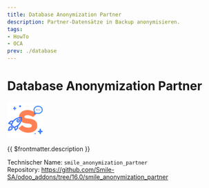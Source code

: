 ```yaml
---
title: Database Anonymization Partner
description: Partner-Datensätze in Backup anonymisieren.
tags:
- HowTo
- OCA
prev: ./database
---
```

# Database Anonymization Partner
![](attachments/odoo_icons_smile.png)

{{ $frontmatter.description }}

Technischer Name: `smile_anonymization_partner`\
Repository: <https://github.com/Smile-SA/odoo_addons/tree/16.0/smile_anonymization_partner>
